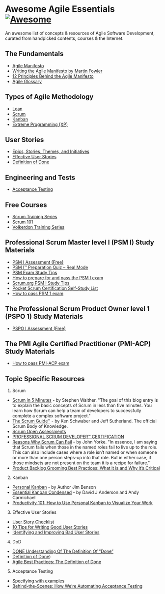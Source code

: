 # Awesome Agile Essentials [![Awesome](https://awesome.re/badge.svg)](https://github.com/sindresorhus/awesome)
An awesome list of concepts &amp; resources of Agile Software Development, curated from handpicked contents, courses & the Internet. 

## The Fundamentals
- [Agile Manifesto](http://agilemanifesto.org)
- [Writing the Agile Manifesto by Martin Fowler](https://martinfowler.com/articles/agileStory.html)
- [12 Principles Behind the Agile Manifesto](https://www.agilealliance.org/agile101/12-principles-behind-the-agile-manifesto)
- [Agile Glossary](https://www.agilealliance.org/agile101/agile-glossary/)

## Types of Agile Methodology
- [Lean]()
- [Scrum](Scrum.md)
- [Kanban](Kanban.md)
- [Extreme Programming (XP)]()

## User Stories
- [Epics, Stories, Themes, and Initiatives](https://www.atlassian.com/agile/project-management/epics-stories-themes)
- [Effective User Stories](User-Stories.md)
- [Definition of Done](Definition-of-Done.md)

## Engineering and Tests
- [Acceptance Testing](Acceptance-Testing.md)

## Free Courses
- [Scrum Training Series](http://scrumtrainingseries.com/)
- [Scrum 101](https://scrum101.com/)
- [Volkerdon Training Series](https://www.volkerdon.com/courses/)

## Professional Scrum Master level I (PSM I) Study Materials
- [PSM I Assessment (Free)](https://www.volkerdon.com/courses/psm1)
- [PSM I™ Preparation Quiz – Real Mode](https://mlapshin.com/index.php/scrum-quizzes/sm-real-mode/)
- [PSM Exam Study Tips](https://mlapshin.com/index.php/2015/09/08/psm-exam/)
- [How to prepare for and pass the PSM I exam](https://psm.certification.guide/)
- [Scrum.org PSM I Study Tips](https://web.archive.org/web/20180215194840/http://www.scrumcrazy.com/Scrum.org+PSM+I+Study+Tips)
- [Pocket Scrum Certification Self-Study List](https://github.com/rubymorillo/pocket-scrum-self-study-list)
- [How to pass PSM 1 exam](https://www.volkerdon.com/pages/psm-1-exam-tips)

## The Professional Scrum Product Owner level 1 (PSPO 1) Study Materials
- [PSPO I Assessment (Free)](https://www.volkerdon.com/courses/pspo1)

## The PMI Agile Certified Practitioner (PMI-ACP) Study Materials
- [How to pass PMI-ACP exam](https://www.volkerdon.com/pages/pmi-acp-exam-tips)

## Topic Specific Resources
1. Scrum
  - [Scrum in 5 Minutes](http://stephenwalther.com/archive/2012/08/17/scrum-in-5-minutes) - by Stephen Walther. "The goal of this blog entry is to explain the basic concepts of Scrum in less than five minutes. You learn how Scrum can help a team of developers to successfully complete a complex software project."
  - [The Scrum Guide™](https://www.scrumguides.org/docs/scrumguide/v2017/2017-Scrum-Guide-US.pdf) - by Ken Schwaber and Jeff Sutherland. The official Scrum Body of Knowledge.
  - [Scrum Open Assessments](https://www.scrum.org/open-assessments)
  - [PROFESSIONAL SCRUM DEVELOPER™ CERTIFICATION](https://www.scrum.org/professional-scrum-developer-certification)
  - [Reasons Why Scrum Can Fail](http://www.scrumexpert.com/knowledge/reasons-why-scrum-can-fail/) - by John Yorke. "In essence, I am saying that Scrum fails when those in the named roles fail to live up to the role. This can also include cases where a role isn’t named or when someone or more than one person steps-up into that role. But in either case, if those mindsets are not present on the team it is a recipe for failure."
  - [Product Backlog Grooming Best Practices: What it is and Why it’s Critical](https://medium.com/back-to-the-napkin/product-backlog-grooming-best-practices-what-it-is-and-why-its-critical-e1f290bdee78)

2. Kanban
  - [Personal Kanban](https://www.personalkanban.com/pk/book/) - by Author Jim Benson
  - [Essential Kanban Condensed](https://resources.kanban.university/guide/) - by David J Anderson and Andy Carmichael
  - [Productivity 101: How to Use Personal Kanban to Visualize Your Work](https://lifehacker.com/productivity-101-how-to-use-personal-kanban-to-visuali-1687948640)
  
3. Effective User Stories
  - [User Story Checklist](https://agilekrc.com/resource/117/user-story-checklist)
  - [10 Tips for Writing Good User Stories](https://www.romanpichler.com/blog/10-tips-writing-good-user-stories/)
  - [Identifying and Improving Bad User Stories](https://www.agileconnection.com/article/identifying-and-improving-bad-user-stories)
  
4. DoD
  - [DONE Understanding Of The Definition Of "Done”](https://www.scrum.org/resources/blog/done-understanding-definition-done)
  - [Definition of Done](https://www.agilealliance.org/glossary/definition-of-done/))
  - [Agile Best Practices: The Definition of Done](https://www.youtube.com/watch?v=y9MYd6CCDwM)
  
5. Acceptance Testing
  - [Specifying with examples](https://gojko.net/2008/11/04/specifying-with-examples/)
  - [Behind-the-Scenes: How We’re Automating Acceptance Testing](https://deliciousbrains.com/how-were-automating-acceptance-testing/)
